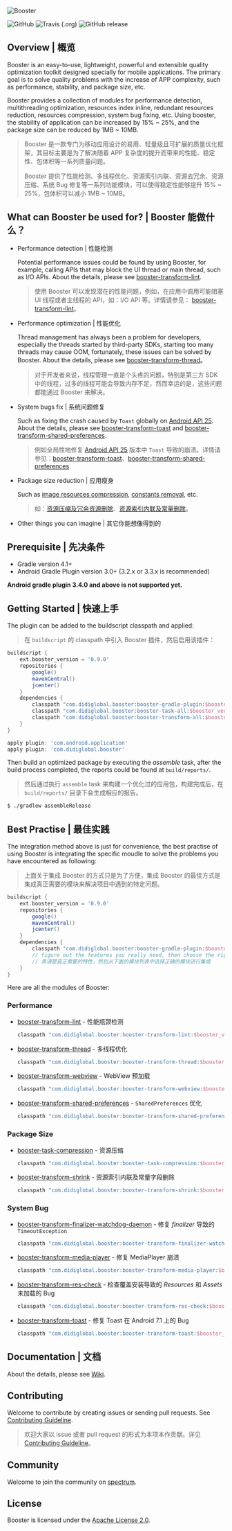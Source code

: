 ![Booster](assets/booster-logo.png)

![GitHub](https://img.shields.io/github/license/didi/booster.svg?style=for-the-badge)
![Travis (.org)](https://img.shields.io/travis/didi/booster.svg?style=for-the-badge)
![GitHub release](https://img.shields.io/github/release/didi/booster.svg?style=for-the-badge)

## Overview | 概览

Booster is an easy-to-use, lightweight, powerful and extensible quality optimization toolkit designed specially for mobile applications. The primary goal is to solve quality problems with the increase of APP complexity, such as performance, stability, and package size, etc.

Booster provides a collection of modules for performance detection, multithreading optimization, resources index inline, redundant resources reduction, resources compression, system bug fixing, etc. Using booster, the stability of application can be increased by 15% ~ 25%, and the package size can be reduced by 1MB ~ 10MB.

>  Booster 是一款专门为移动应用设计的易用、轻量级且可扩展的质量优化框架，其目标主要是为了解决随着 APP 复杂度的提升而带来的性能、稳定性、包体积等一系列质量问题。
>
> Booster 提供了性能检测、多线程优化、资源索引内联、资源去冗余、资源压缩、系统 Bug 修复等一系列功能模块，可以使得稳定性能够提升 15% ~ 25%，包体积可以减小 1MB ~ 10MB。

## What can Booster be used for? | Booster 能做什么？

- Performance detection | 性能检测

  Potential performance issues could be found by using Booster, for example, calling APIs that may block the UI thread or main thread, such as I/O APIs. About the details, please see [booster-transform-lint](./booster-transform-lint).

  > 使用 Booster 可以发现潜在的性能问题，例如，在应用中调用可能阻塞 UI 线程或者主线程的 API，如：I/O API 等。详情请参见： [booster-transform-lint](./booster-transform-lint)。

- Performance optimization | 性能优化

  Thread management has always been a problem for developers, especially the threads started by third-party SDKs, starting too many threads may cause OOM, fortunately, these issues can be solved by Booster. About the details, please see [booster-transform-thread](./booster-transform-thread)。

  > 对于开发者来说，线程管理一直是个头疼的问题，特别是第三方 SDK 中的线程，过多的线程可能会导致内存不足，然而幸运的是，这些问题都能通过 Booster 来解决。

- System bugs fix | 系统问题修复

  Such as fixing the crash caused by `Toast` globally on [Android API 25](https://developer.android.com/studio/releases/platforms#7.1). About the details, please see [booster-transform-toast](./booster-transform-toast) and [booster-transform-shared-preferences](./booster-transform-shared-preferences).

  > 例如全局性地修复 [Android API 25](https://developer.android.com/studio/releases/platforms#7.1) 版本中 `Toast` 导致的崩溃。详情请参见：[booster-transform-toast](./booster-transform-toast)、[booster-transform-shared-preferences](./booster-transform-shared-preferences).

- Package size reduction | 应用瘦身

  Such as [image resources compression](./booster-task-compression), [constants removal](./booster-transform-shrink), etc.

  > 如：[资源压缩及冗余资源删除](./booster-task-compression)、[资源索引内联及常量删除](./booster-transform-shrink)。

- Other things you can imagine | 其它你能想像得到的

## Prerequisite | 先决条件

- Gradle version 4.1+
- Android Gradle Plugin version 3.0+ (3.2.x or 3.3.x is recommended)

**Android gradle plugin 3.4.0 and above is not supported yet.**

## Getting Started | 快速上手

The plugin can be added to the buildscript classpath and applied:

> 在 `buildscript` 的 classpath 中引入 Booster 插件，然后启用该插件：

```groovy
buildscript {
    ext.booster_version = '0.9.0'
    repositories {
        google()
        mavenCentral()
        jcenter()
    }
    dependencies {
        classpath "com.didiglobal.booster:booster-gradle-plugin:$booster_version"
        classpath "com.didiglobal.booster:booster-task-all:$booster_version"
        classpath "com.didiglobal.booster:booster-transform-all:$booster_version"
    }
}

apply plugin: 'com.android.application'
apply plugin: 'com.didiglobal.booster'
```

Then build an optimized package by executing the *assemble* task, after the build process completed, the reports could be found at `build/reports/`.

> 然后通过执行 `assemble` task 来构建一个优化过的应用包，构建完成后，在 `build/reports/` 目录下会生成相应的报告。

```bash
$ ./gradlew assembleRelease
```

## Best Practise | 最佳实践

The integration method above is just for convenience, the best practise of using Booster is integrating the specific moudle to solve the problems you have encountered as following:

> 上面关于集成 Booster 的方式只是为了方便，集成 Booster 的最佳方式是集成真正需要的模块来解决项目中遇到的特定问题。

```groovy
buildscript {
    ext.booster_version = '0.9.0'
    repositories {
        google()
        mavenCentral()
        jcenter()
    }
    dependencies {
        classpath "com.didiglobal.booster:booster-gradle-plugin:$booster_version"
        // figure out the features you really need, then choose the right module for integration
        // 弄清楚真正需要的特性，然后从下面的模块列表中选择正确的模块进行集成
    }
}
```

Here are all the modules of Booster:

### Performance

- [booster-transform-lint](./booster-transform-lint) - 性能瓶颈检测

  ```groovy
  classpath "com.didiglobal.booster:booster-transform-lint:$booster_version"
  ```

- [booster-transform-thread](./booster-transform-thread) - 多线程优化

  ```groovy
  classpath "com.didiglobal.booster:booster-transform-thread:$booster_version"
  ```

- [booster-transform-webview](./booster-transform-webview) - WebView 预加载

  ```groovy
  classpath "com.didiglobal.booster:booster-transform-webview:$booster_version"
  ```

- [booster-transform-shared-preferences](./booster-transform-shared-preferences) - `SharedPreferences` 优化

  ```groovy
  classpath "com.didiglobal.booster:booster-transform-shared-preferences:$booster_version"
  ```

### Package Size

- [booster-task-compression](./booster-task-compression) - 资源压缩

  ```groovy
  classpath "com.didiglobal.booster:booster-task-compression:$booster_version"
  ```

- [booster-transform-shrink](./booster-transform-shrink) - 资源索引内联及常量字段删除

  ```groovy
  classpath "com.didiglobal.booster:booster-transform-shrink:$booster_version"
  ```

### System Bug

- [booster-transform-finalizer-watchdog-daemon](./booster-transform-finalizer-watchdog-daemon) - 修复 *finalizer* 导致的 `TimeoutException`

  ```groovy
  classpath "com.didiglobal.booster:booster-transform-finalizer-watchdog-daemon:$booster_version"
  ```

- [booster-transform-media-player](./booster-transform-media-player) - 修复 MediaPlayer 崩溃

  ```groovy
  classpath "com.didiglobal.booster:booster-transform-media-player:$booster_version"
  ```

- [booster-transform-res-check](./booster-transform-res-check) - 检查覆盖安装导致的 *Resources* 和 *Assets* 未加载的 Bug

  ```groovy
  classpath "com.didiglobal.booster:booster-transform-res-check:$booster_version"
  ```

- [booster-transform-toast](./booster-transform-toast) - 修复 Toast 在 Android 7.1 上的 Bug

  ```groovy
  classpath "com.didiglobal.booster:booster-transform-toast:$booster_version"
  ```

## Documentation | 文档

About the details, please see [Wiki](../../wiki).

## Contributing

Welcome to contribute by creating issues or sending pull requests. See [Contributing Guideline](./CONTRIBUTING.md).

> 欢迎大家以 issue 或者 pull request 的形式为本项本作贡献。详见 [Contributing Guideline](./CONTRIBUTING.md)。

## Community

Welcome to join the community on [spectrum](https://spectrum.chat/booster).

## License

Booster is licensed under the [Apache License 2.0](./LICENSE.txt).

